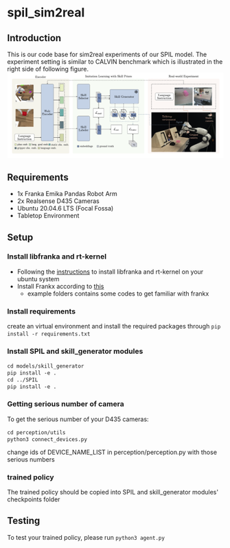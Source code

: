 # spil_sim2real
## Introduction
This is our code base for sim2real experiments of our SPIL model. The experiment setting is similar to CALVIN benchmark which is illustrated in the right side of following figure.
<img src="figures/SPIL.png" alt="Alt text" title="Optional title">
## Requirements
* 1x Franka Emika Pandas Robot Arm
* 2x Realsense D435 Cameras
* Ubuntu 20.04.6 LTS (Focal Fossa)
* Tabletop Environment

## Setup
### Install libfranka and rt-kernel
* Following the [instructions](https://frankaemika.github.io/docs/libfranka.html) to install libfranka and rt-kernel on your ubuntu system
* Install Frankx according to [this](https://github.com/pantor/frankx)
  * example folders contains some codes to get familiar with frankx 

### Install requirements
create an virtual environment and install the required packages through
`pip install -r requirements.txt`

### Install SPIL and skill_generator modules
```
cd models/skill_generator
pip install -e .
cd ../SPIL
pip install -e .
```
### Getting serious number of camera
To get the serious number of your D435 cameras:
```
cd perception/utils
python3 connect_devices.py
```
change ids of DEVICE_NAME_LIST in perception/perception.py with those serious numbers

### trained policy 
The trained policy should be copied into SPIL and skill_generator modules' checkpoints folder

## Testing
To test your trained policy, please run `python3 agent.py`
